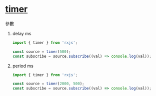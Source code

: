 # [timer](https://rxjs.dev/api/index/function/timer)

參數

1. delay ms

    ```js
    import { timer } from 'rxjs';

    const source = timer(500);
    const subscribe = source.subscribe((val) => console.log(val));
    ```

2. period ms

    ```js
    import { timer } from 'rxjs';

    const source = timer(2000, 500);
    const subscribe = source.subscribe((val) => console.log(val));
    ```
